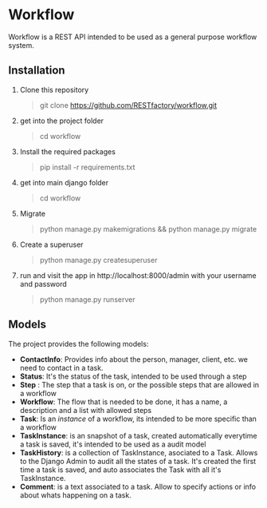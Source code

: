 # Workflow
Workflow is a REST API intended to be used as a general purpose workflow system.

## Installation
1. Clone this repository
	> git clone https://github.com/RESTfactory/workflow.git
2. get into the project folder
	> cd workflow
3. Install the required packages
	> pip install -r requirements.txt
4. get into main django folder
	> cd workflow
5. Migrate
	> python manage.py makemigrations && python manage.py migrate
6. Create a superuser
	> python manage.py createsuperuser
7. run and visit the app in http://localhost:8000/admin with your username and password
	> python manage.py runserver

## Models
The project provides the following models:
- **ContactInfo**: Provides info about the person, manager, client, etc. we need to contact in a task.
- **Status**: It's the status of the task, intended to be used through a step
- **Step** : The step that a task is on, or the possible steps that are allowed in a workflow
- **Workflow**: The flow that is needed to be done, it has a name, a description and a list with allowed steps
- **Task**: Is an *instance* of a workflow, its intended to be more specific than a workflow
- **TaskInstance**: is an snapshot of a task, created automatically everytime a task is saved, it's intended to be used as a audit model
- **TaskHistory**: is a collection of TaskInstance, asociated to a Task. Allows to the Django Admin to audit all the states of a task. It's created the first time a task is saved, and auto associates the Task with all it's TaskInstance.
- **Comment**: is a text associated to a task. Allow to specify actions or info about whats happening on a task.
